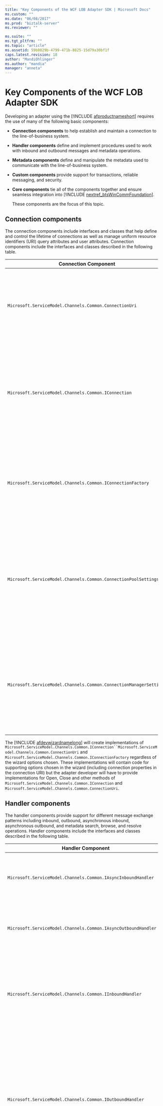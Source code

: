 ```yaml
---
title: "Key Components of the WCF LOB Adapter SDK | Microsoft Docs"
ms.custom: ""
ms.date: "06/08/2017"
ms.prod: "biztalk-server"
ms.reviewer: ""

ms.suite: ""
ms.tgt_pltfrm: ""
ms.topic: "article"
ms.assetid: 59b8029b-4799-471b-8825-15d79a30bf1f
caps.latest.revision: 18
author: "MandiOhlinger"
ms.author: "mandia"
manager: "anneta"
---
```

# Key Components of the WCF LOB Adapter SDK
Developing an adapter using the [!INCLUDE [afproductnameshort](../../includes/afproductnameshort-md.md)] requires the use of many of the following basic components:  

- **Connection components** to help establish and maintain a connection to the line-of-business system.  

- **Handler components** define and implement procedures used to work with inbound and outbound messages and metadata operations.  

- **Metadata components** define and manipulate the metadata used to communicate with the line-of-business system.  

- **Custom components** provide support for transactions, reliable messaging, and security.  

- <strong>Core components</strong> tie all of the components together and ensure seamless integration into [!INCLUDE [nextref_btsWinCommFoundation](../../includes/nextref-btswincommfoundation-md.md)].  

  These components are the focus of this topic.  

## Connection components  
 The connection components include interfaces and classes that help define and control the lifetime of connections as well as manage uniform resource identifiers (URI) query attributes and user attributes. Connection components include the interfaces and classes described in the following table.  

|Connection Component|Required?|Description|  
|---|---|---|  
|`Microsoft.ServiceModel.Channels.Common.ConnectionUri`|Required|Base class for providing a customized URI building experience for users who will consume your adapter.|  
|`Microsoft.ServiceModel.Channels.Common.IConnection`|Required|Interface that defines the behavior for a connection. Developers must implement this interface to define a connection to the target system.|  
|`Microsoft.ServiceModel.Channels.Common.IConnectionFactory`|Required|Base class for a connection factory. Developers will subclass when defining the connection factory for the target system.|  
|`Microsoft.ServiceModel.Channels.Common.ConnectionPoolSettings`|Optional|Contains settings that control the behavior of the connection pool. Developers may want to tune these values based on the behavior of the target system.|  
|`Microsoft.ServiceModel.Channels.Common.ConnectionManagerSettings`|Optional|Contains static settings that control the behavior of the connection pool. Developers may want to tune these values for their target system.|  

 The [!INCLUDE [afdevwizardnamelong](../../includes/afdevwizardnamelong-md.md)] will create implementations of `Microsoft.ServiceModel.Channels.Common.IConnection``Microsoft.ServiceModel.Channels.Common.ConnectionUri` and `Microsoft.ServiceModel.Channels.Common.IConnectionFactory` regardless of the wizard options chosen. These implementations will contain code for supporting options chosen in the wizard (including connection properties in the connection URI) but the adapter developer will have to provide implementations for Open, Close and other methods of `Microsoft.ServiceModel.Channels.Common.IConnection` and `Microsoft.ServiceModel.Channels.Common.ConnectionUri`.  

## Handler components  
 The handler components provide support for different message exchange patterns including inbound, outbound, asynchronous inbound, asynchronous outbound, and metadata search, browse, and resolve operations. Handler components include the interfaces and classes described in the following table.  

|Handler Component|Required?|Description|  
|---|---|---|  
|`Microsoft.ServiceModel.Channels.Common.IAsyncInboundHandler`|Optional|Used to receive messages asynchronously from the target system. Asynchronous support is optional.|  
|`Microsoft.ServiceModel.Channels.Common.IAsyncOutboundHandler`|Optional|Used to send messages asynchronously from the target system. Asynchronous support is optional.|  
|`Microsoft.ServiceModel.Channels.Common.IInboundHandler`|Optional|Used to receive messages from the target system. Developers should implement this handler if the adapter needs to listen for messages from the target system.|  
|`Microsoft.ServiceModel.Channels.Common.IOutboundHandler`|Optional|Provides support for sending messages to the target system. While optional, it is required for the request-response message pattern. Most fundamental communication technologies are based on this pattern including HTTP, RPC, and many others.|  
|`Microsoft.ServiceModel.Channels.Common.IMetadataBrowseHandler`|Optional|This handler is implemented when the adapter supports metadata browse. Though optional, developers will often implement this handler to provide a list of operations available in the target system.|  
|`Microsoft.ServiceModel.Channels.Common.IMetadataResolverHandler`|Optional|This handler must be implemented when the adapter retrieves and returns metadata from the target system that represents system-specific logic and data types. Metadata can be retrieved from the actual target system, or it can be created to represent the capabilities of the target system. For example, an FTP adapter could create GET and PUT operations.<br /><br /> While not required, developers will generally implement this handler to provide information about a specific operation.|  
|`Microsoft.ServiceModel.Channels.Common.IMetadataSearchHandler`|Optional|This handler is implemented when the adapter supports metadata search.|  

 The [!INCLUDE [afdevwizardnameshort](../../includes/afdevwizardnameshort-md.md)] will create implementations of `Microsoft.ServiceModel.Channels.Common.IAsyncOutboundHandler`, `Microsoft.ServiceModel.Channels.Common.IOutboundHandler`, `Microsoft.ServiceModel.Channels.Common.IInboundHandler` and the metadata handlers based on the choices made by the developer. Support code is provided; however, the adapter developer will have to supply code to start and stop the inbound listener and other code marked by TODO comments.  

## Metadata components  
The metadata components provide support for handling metadata requests, and for describing types and operations in the target application. The handler components control how metadata requests are dealt with. The metadata components describe the data types and operations exposed by the target system.  

 The metadata components are designed to hold two types of metadata information: type metadata and operation metadata.  

- *Type metadata* describes the data types that are available in the target system and includes the name of the type, its array properties if it is an array, and whether it is a simple XSD schema type or a complex type.  

- *Operation metadata* describes the operations that are available in the target system. Properties include a return type, a list of parameters, and operation name.  

  Metadata support within an adapter is optional, but recommended. One of the benefits of using the [!INCLUDE [afproductnameshort](../../includes/afproductnameshort-md.md)] to build an adapter versus implementing functionality as a [!INCLUDE [nextref_btsWinCommFoundation](../../includes/nextref-btswincommfoundation-md.md)] service is the ability to expose and bind to a dynamic set of operations.  

> [!NOTE]
>  If you need to expose a limited set of static methods, you should consider using the [!INCLUDE [nextref_btsWinCommFoundation](../../includes/nextref-btswincommfoundation-md.md)].  

  The components available for handling, describing, and working with metadata are described in the following table.  

|Metadata Component|Description|  
|---|---|  
|`Microsoft.ServiceModel.Channels.Common.ComplexQualifiedType`|A class representing a complex qualified type for an adapter. For example, if the target system is a relational database, a table, row, or user-defined procedure return type might all be custom qualified types.|  
|`Microsoft.ServiceModel.Channels.Common.OperationMetadata`|Base class for representing operation metadata for the target system. For example, you could subclass OperationMetadata to contain information about stored procedures in an adapter targeting a relational database.|  
|`Microsoft.ServiceModel.Channels.Common.OperationMetadataTraceRecord`|Provides a way to capture operation metadata to a trace file. The trace collects information such as unique ID, last time accessed, timestamp, display name, original name, parameters, and other details.|  
|`Microsoft.ServiceModel.Channels.Common.ParameterizedOperationMetadata`|Provides a way of defining attributes of an operation such as parameters and return type.|  
|`Microsoft.ServiceModel.Channels.Common.OperationParameter`|Describes a parameter used to invoke an operation on the target system. Properties include the name, original name, parameter direction, and a flag indicating whether the parameter is empty or not.|  
|`Microsoft.ServiceModel.Channels.Common.OperationParameterDirection`|An enumerated type that describes the direction of a parameter for an operation. A parameter can be inbound only (In), outbound only (Out), or bidirectional (InOut).|  
|`Microsoft.ServiceModel.Channels.Common.OperationResult`|Represents an operation result. Can be OperationResult.Empty for operations that return void or null and a string, integer, or other value depending on the operation.|  
|`Microsoft.ServiceModel.Channels.Common.QualifiedType`|Designed to be the base class for qualified type properties and is used to describe properties of type metadata for a target system.|  
|`Microsoft.ServiceModel.Channels.Common.QualifiedTypeContainer`|Provides a container for a set of related qualified types.|  
|`Microsoft.ServiceModel.Channels.Common.SimpleQualifiedType`|Describes the properties of type metadata for a target system when that type maps directly to a W3C XSD schema type. For a list of allowable types, see [XmlTypeCode Enumeration](https://msdn.microsoft.com/library/system.xml.schema.xmltypecode(v=vs.110).aspx).|  
|`Microsoft.ServiceModel.Channels.Common.TypeMember`|Provides a way for defining a simple or complex data member in the structured type metadata.|  
|`Microsoft.ServiceModel.Channels.Common.TypeMetadata`|Base class for representing type metadata for the target system.|  
|`Microsoft.ServiceModel.Channels.Common.StructuredTypeMetadata`|Provides a way of defining a data structure that contains complex and/or simple type members.|  
|`Microsoft.ServiceModel.Channels.Common.TypeMetadataCollection`|Provides a container for a set of related type metadata.|  
|`Microsoft.ServiceModel.Channels.Common.TypeMetadataTraceRecord`|Provides a way to capture type metadata to a trace file. The trace collects information such as unique ID, last time accessed, timestamp, and other details.|  

## Custom Components  
 Custom components provide support for transactions, security, reliable messaging and other features that are highly dependent on the target system. As an adapter developer using the [!INCLUDE [afproductnameshort](../../includes/afproductnameshort-md.md)], you will need to understand the capabilities of the target system and determine the extent to which you want to support them.  

## Core Components  
 Core components provide a set of base classes and interfaces that enable the adapter to be plugged into [!INCLUDE [nextref_btsWinCommFoundation](../../includes/nextref-btswincommfoundation-md.md)]. The core components are described in the following table.  


|                     Core Component                      | Required? |                                                                                                                                                                                          Description                                                                                                                                                                                          |
|---------------------------------------------------------|-----------|-----------------------------------------------------------------------------------------------------------------------------------------------------------------------------------------------------------------------------------------------------------------------------------------------------------------------------------------------------------------------------------------------|
|    `Microsoft.ServiceModel.Channels.Common.Adapter`     | Required  |                                                     The base class of an adapter written using the [!INCLUDE [afproductnameshort](../../includes/afproductnameshort-md.md)]. It is responsible for interacting with the [!INCLUDE [nextref_btsWinCommFoundation](../../includes/nextref-btswincommfoundation-md.md)] channel architecture                                                     |
| `Microsoft.ServiceModel.Channels.Common.AdapterBinding` | Required  | Class that contains settings that control various settings for the adapter including the connection pool (`Microsoft.ServiceModel.Channels.Common.ConnectionPoolSettings`), cache (`Microsoft.ServiceModel.Channels.Common.CacheSettings`), metadata (`Microsoft.ServiceModel.Channels.Common.MetadataSettings`), and messaging (`Microsoft.ServiceModel.Channels.Common.MessagingSettings`). |

 Custom adapters are exposed through WCF bindings. For more information, see the WCF documentation at [http://go.microsoft.com/fwlink/?LinkId=100308](http://go.microsoft.com/fwlink/?LinkId=100308).  

 The [!INCLUDE [afdevwizardnameshort](../../includes/afdevwizardnameshort-md.md)] create implementations of `Microsoft.ServiceModel.Channels.Common.Adapter`, `Microsoft.ServiceModel.Channels.Common.AdapterBinding`, `System.ServiceModel.Configuration.StandardBindingElement`, and `System.ServiceModel.Configuration.StandardBindingCollectionElement` to expose the adapter binding to the WCF configuration system. The [!INCLUDE [afdevwizardnameshort](../../includes/afdevwizardnameshort-md.md)] will also generate an implementation of `System.ServiceModel.Configuration.BindingElementExtensionElement` to enable `Microsoft.ServiceModel.Channels.Common.Adapter` to be used within a WCF custom binding from a computer or application configuration file.  

 For more information about StandardBindingElement, StandardBindingCollectionElement, and BindingElementExtensionElement, see the WCF documentation.  

 For more information about configuring an adapter written with the [!INCLUDE [afproductnameshort](../../includes/afproductnameshort-md.md)], see [Deploy an adapter using the WCF LOB adapter SDK](../../adapters-and-accelerators/wcf-lob-adapter-sdk/deploy-an-adapter-using-the-wcf-lob-adapter-sdk.md).  

## See Also  
 [Understand the LOB system with the WCF LOB Adapter SDK](../../adapters-and-accelerators/wcf-lob-adapter-sdk/understand-the-lob-system-with-the-wcf-lob-adapter-sdk.md)